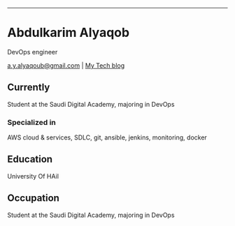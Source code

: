 ---
# Abdulkarim Alyaqob
DevOps engineer

<div id="webaddress">
<a href="a.y.alyaqoub@gmail.com">a.y.alyaqoub@gmail.com</a>
| <a href="https://github.com/abdulkarim80">My Tech blog</a>
</div>


## Currently
Student at the Saudi Digital Academy, majoring in DevOps

### Specialized in

AWS cloud & services, SDLC, git, ansible, jenkins, monitoring, docker



## Education

University Of HAil





## Occupation
Student at the Saudi Digital Academy, majoring in DevOps


<!-- ### Footer

Last updated: August 2022 -->

